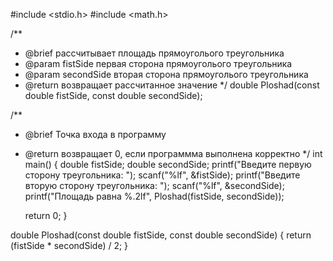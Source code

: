 #include <stdio.h>
#include <math.h>

/**
 * @brief рассчитывает площадь прямоуголього треугольника
 * @param fistSide первая сторона прямоуголього треугольника
 * @param secondSide вторая сторона прямоуголього треугольника
 * @return возвращает рассчитанное значение
 */
double Ploshad(const double fistSide, 
                        const double secondSide);

/**
 * @brief Точка входа в программу
 * @return возвращает 0, если программма выполнена корректно
 */
int main()
{
    double fistSide;
    double secondSide;
    printf("Введите первую сторону треугольника: ");
    scanf("%lf", &fistSide);
    printf("Введите вторую сторону треугольника: ");
    scanf("%lf", &secondSide);
    printf("Площадь равна %.2lf", Ploshad(fistSide, secondSide));

    return 0;
}

double Ploshad(const double fistSide,
    const double secondSide)
{
    return (fistSide * secondSide) / 2;
}
